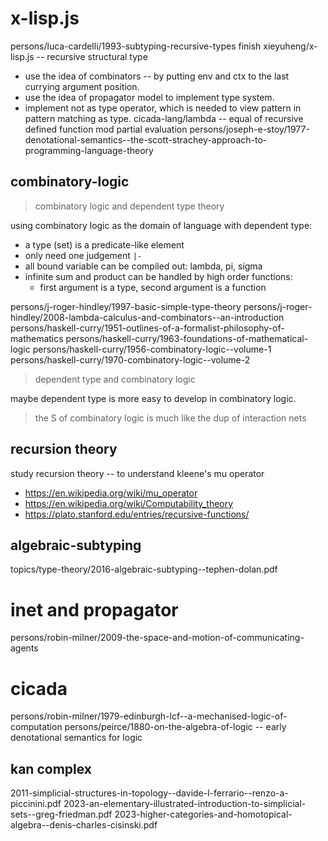 # x-lisp.js

persons/luca-cardelli/1993-subtyping-recursive-types
finish xieyuheng/x-lisp.js -- recursive structural type
- use the idea of combinators -- by putting env and ctx to the last currying argument position.
- use the idea of propagator model to implement type system.
- implement not as type operator, which is needed to view pattern in pattern matching as type.
cicada-lang/lambda -- equal of recursive defined function mod partial evaluation
persons/joseph-e-stoy/1977-denotational-semantics--the-scott-strachey-approach-to-programming-language-theory

## combinatory-logic

> combinatory logic and dependent type theory

using combinatory logic as the domain of language with dependent type:
- a type (set) is a predicate-like element
- only need one judgement `|-`
- all bound variable can be compiled out: lambda, pi, sigma
- infinite sum and product can be handled by high order functions:
  - first argument is a type, second argument is a function

persons/j-roger-hindley/1997-basic-simple-type-theory
persons/j-roger-hindley/2008-lambda-calculus-and-combinators--an-introduction
persons/haskell-curry/1951-outlines-of-a-formalist-philosophy-of-mathematics
persons/haskell-curry/1963-foundations-of-mathematical-logic
persons/haskell-curry/1956-combinatory-logic--volume-1
persons/haskell-curry/1970-combinatory-logic--volume-2

> dependent type and combinatory logic

maybe dependent type is more easy to develop in combinatory logic.

> the S of combinatory logic is much like the dup of interaction nets

## recursion theory

study recursion theory -- to understand kleene's mu operator

- https://en.wikipedia.org/wiki/mu_operator
- https://en.wikipedia.org/wiki/Computability_theory
- https://plato.stanford.edu/entries/recursive-functions/

## algebraic-subtyping

topics/type-theory/2016-algebraic-subtyping--tephen-dolan.pdf

# inet and propagator

persons/robin-milner/2009-the-space-and-motion-of-communicating-agents

# cicada

persons/robin-milner/1979-edinburgh-lcf--a-mechanised-logic-of-computation
persons/peirce/1880-on-the-algebra-of-logic -- early denotational semantics for logic

## kan complex

2011-simplicial-structures-in-topology--davide-l-ferrario--renzo-a-piccinini.pdf
2023-an-elementary-illustrated-introduction-to-simplicial-sets--greg-friedman.pdf
2023-higher-categories-and-homotopical-algebra--denis-charles-cisinski.pdf

